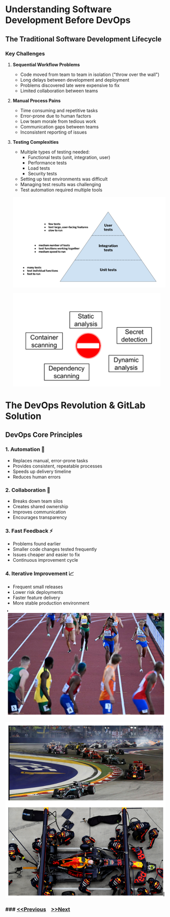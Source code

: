 # Understanding Software Development Before DevOps

## The Traditional Software Development Lifecycle

### Key Challenges

1. **Sequential Workflow Problems**
   - Code moved from team to team in isolation ("throw over the wall")
   - Long delays between development and deployment
   - Problems discovered late were expensive to fix
   - Limited collaboration between teams

2. **Manual Process Pains**
   - Time consuming and repetitive tasks
   - Error-prone due to human factors
   - Low team morale from tedious work
   - Communication gaps between teams
   - Inconsistent reporting of issues

3. **Testing Complexities**
   - Multiple types of testing needed:
     - Functional tests (unit, integration, user)
     - Performance tests
     - Load tests
     - Security tests
   - Setting up test environments was difficult
   - Managing test results was challenging
   - Test automation required multiple tools

   ![tests pyramid](./images/tests_pyramid.png)

   ![security tests](./images/security_tests.png)

# The DevOps Revolution & GitLab Solution

## DevOps Core Principles

### 1. Automation 🤖
- Replaces manual, error-prone tasks
- Provides consistent, repeatable processes
- Speeds up delivery timeline
- Reduces human errors

### 2. Collaboration 🤝
- Breaks down team silos
- Creates shared ownership
- Improves communication
- Encourages transparency

### 3. Fast Feedback ⚡
- Problems found earlier
- Smaller code changes tested frequently
- Issues cheaper and easier to fix
- Continuous improvement cycle

### 4. Iterative Improvement 📈
- Frequent small releases
- Lower risk deployments
- Faster feature delivery
- More stable production environment

![waterfall](./images/waterfall1.png)

![agile](./images/agile1.png)

### ### [<<Previous](../day-1/14-gitlab-intro.md) &nbsp;&nbsp; [>>Next](2-gitlab-components.md)
